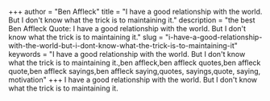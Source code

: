 +++
author = "Ben Affleck"
title = "I have a good relationship with the world. But I don't know what the trick is to maintaining it."
description = "the best Ben Affleck Quote: I have a good relationship with the world. But I don't know what the trick is to maintaining it."
slug = "i-have-a-good-relationship-with-the-world-but-i-dont-know-what-the-trick-is-to-maintaining-it"
keywords = "I have a good relationship with the world. But I don't know what the trick is to maintaining it.,ben affleck,ben affleck quotes,ben affleck quote,ben affleck sayings,ben affleck saying,quotes, sayings,quote, saying, motivation"
+++
I have a good relationship with the world. But I don't know what the trick is to maintaining it.
